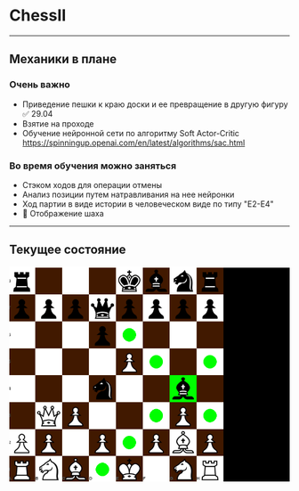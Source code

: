 # ChessII
____
## Механики в плане
### Очень важно
- Приведение пешки к краю доски и ее превращение в другую фигуру :white_check_mark: 29.04
- Взятие на проходе 
- Обучение нейронной сети по алгоритму Soft Actor-Critic https://spinningup.openai.com/en/latest/algorithms/sac.html
### Во время обучения можно заняться
- Стэком ходов для операции отмены
- Анализ позиции путем натравливания на нее нейронки
- Ход партии в виде истории в человеческом виде по типу "E2-E4"
- :black_square_button: Отображение шаха
____
## Текущее состояние
![til](./gifs/29_04.gif)